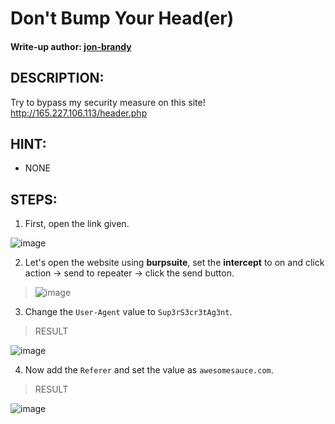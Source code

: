 # Don't Bump Your Head(er)
#### Write-up author: [jon-brandy](https://github.com/jon-brandy)
## DESCRIPTION:
Try to bypass my security measure on this site! http://165.227.106.113/header.php
## HINT:
- NONE
## STEPS:
1. First, open the link given.

![image](https://user-images.githubusercontent.com/70703371/195791373-7030a4c9-3a52-4795-ba65-ebcdd2bbb324.png)


2. Let's open the website using **burpsuite**, set the **intercept** to on and click action -> send to repeater -> click the send button.

> ![image](https://user-images.githubusercontent.com/70703371/195792229-b5ce8099-8ae1-47a5-8909-d250cdb046bf.png)


3. Change the `User-Agent` value to `Sup3rS3cr3tAg3nt`.

> RESULT

![image](https://user-images.githubusercontent.com/70703371/195792494-a1113302-ed9c-4dc7-a956-7e5c0bf275a2.png)


4. Now add the `Referer` and set the value as `awesomesauce.com`.

> RESULT

![image](https://user-images.githubusercontent.com/70703371/195794566-cfdb39e2-0d29-43ce-8a96-995fdae2d273.png)


